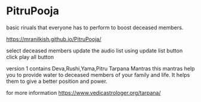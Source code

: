 # PitruPooja
basic riruals that everyone has to perform to boost deceased members.

https://mranilkish.github.io/PitruPooja/

select deceased members
update the audio list using update list button 
click play all button

version 1
contains Deva,Rushi,Yama,Pitru Tarpana Mantras
this mantras help you to provide water to deceased members 
of your family and life.
It helps them to give a better position and power.

for more information
https://www.vedicastrologer.org/tarpana/
